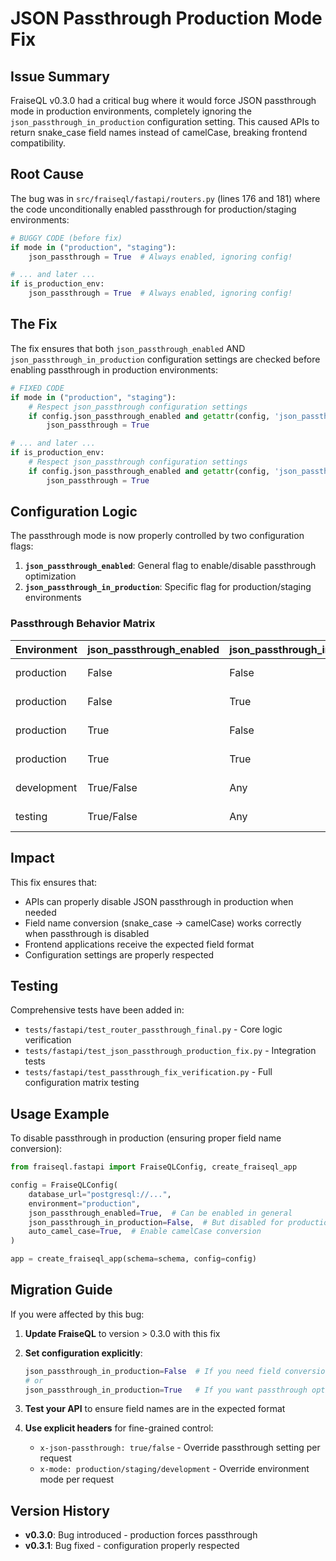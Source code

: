 # JSON Passthrough Production Mode Fix

## Issue Summary
FraiseQL v0.3.0 had a critical bug where it would force JSON passthrough mode in production environments, completely ignoring the `json_passthrough_in_production` configuration setting. This caused APIs to return snake_case field names instead of camelCase, breaking frontend compatibility.

## Root Cause
The bug was in `src/fraiseql/fastapi/routers.py` (lines 176 and 181) where the code unconditionally enabled passthrough for production/staging environments:

```python
# BUGGY CODE (before fix)
if mode in ("production", "staging"):
    json_passthrough = True  # Always enabled, ignoring config!

# ... and later ...
if is_production_env:
    json_passthrough = True  # Always enabled, ignoring config!
```

## The Fix
The fix ensures that both `json_passthrough_enabled` AND `json_passthrough_in_production` configuration settings are checked before enabling passthrough in production environments:

```python
# FIXED CODE
if mode in ("production", "staging"):
    # Respect json_passthrough configuration settings
    if config.json_passthrough_enabled and getattr(config, 'json_passthrough_in_production', True):
        json_passthrough = True

# ... and later ...
if is_production_env:
    # Respect json_passthrough configuration settings
    if config.json_passthrough_enabled and getattr(config, 'json_passthrough_in_production', True):
        json_passthrough = True
```

## Configuration Logic
The passthrough mode is now properly controlled by two configuration flags:

1. **`json_passthrough_enabled`**: General flag to enable/disable passthrough optimization
2. **`json_passthrough_in_production`**: Specific flag for production/staging environments

### Passthrough Behavior Matrix

| Environment | json_passthrough_enabled | json_passthrough_in_production | Result |
|------------|-------------------------|-------------------------------|---------|
| production | False | False | ❌ Disabled |
| production | False | True | ❌ Disabled |
| production | True | False | ❌ Disabled |
| production | True | True | ✅ Enabled |
| development | True/False | Any | ❌ Disabled |
| testing | True/False | Any | ❌ Disabled |

## Impact
This fix ensures that:

- APIs can properly disable JSON passthrough in production when needed
- Field name conversion (snake_case → camelCase) works correctly when passthrough is disabled
- Frontend applications receive the expected field format
- Configuration settings are properly respected

## Testing
Comprehensive tests have been added in:

- `tests/fastapi/test_router_passthrough_final.py` - Core logic verification
- `tests/fastapi/test_json_passthrough_production_fix.py` - Integration tests
- `tests/fastapi/test_passthrough_fix_verification.py` - Full configuration matrix testing

## Usage Example

To disable passthrough in production (ensuring proper field name conversion):

```python
from fraiseql.fastapi import FraiseQLConfig, create_fraiseql_app

config = FraiseQLConfig(
    database_url="postgresql://...",
    environment="production",
    json_passthrough_enabled=True,  # Can be enabled in general
    json_passthrough_in_production=False,  # But disabled for production
    auto_camel_case=True,  # Enable camelCase conversion
)

app = create_fraiseql_app(schema=schema, config=config)
```

## Migration Guide

If you were affected by this bug:

1. **Update FraiseQL** to version > 0.3.0 with this fix
2. **Set configuration explicitly**:
   ```python
   json_passthrough_in_production=False  # If you need field conversion
   # or
   json_passthrough_in_production=True   # If you want passthrough optimization
   ```
3. **Test your API** to ensure field names are in the expected format
4. **Use explicit headers** for fine-grained control:

   - `x-json-passthrough: true/false` - Override passthrough setting per request
   - `x-mode: production/staging/development` - Override environment mode per request

## Version History

- **v0.3.0**: Bug introduced - production forces passthrough
- **v0.3.1**: Bug fixed - configuration properly respected
